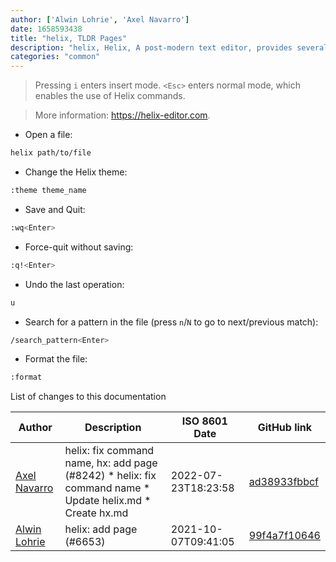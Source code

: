 ```yaml
---
author: ['Alwin Lohrie', 'Axel Navarro']
date: 1658593438
title: "helix, TLDR Pages"
description: "helix, Helix, A post-modern text editor, provides several modes for different kinds of text manipulation."
categories: "common"
---
```

> Pressing `i` enters insert mode. `<Esc>` enters normal mode, which enables the use of Helix commands.

> More information: <https://helix-editor.com>.

- Open a file:

```bash
helix path/to/file
```

- Change the Helix theme:

```bash
:theme theme_name
```

- Save and Quit:

```bash
:wq<Enter>
```

- Force-quit without saving:

```bash
:q!<Enter>
```

- Undo the last operation:

```bash
u
```

- Search for a pattern in the file (press `n`/`N` to go to next/previous match):

```bash
/search_pattern<Enter>
```

- Format the file:

```bash
:format
```
List of changes to this documentation


Author | Description | ISO 8601 Date | GitHub link
------|-----|-----|-----
[Axel Navarro](mailto:navarroaxel@gmail.com) | helix: fix command name, hx: add page (#8242) * helix: fix command name * Update helix.md * Create hx.md | 2022-07-23T18:23:58 | [ad38933fbbcf](https://github.com/tldr-pages/tldr/commit/ad38933fbbcf6d8f1b1fccdc2b936161e4902ce5)
[Alwin Lohrie](mailto:46248939+niwla23@users.noreply.github.com) | helix: add page (#6653) | 2021-10-07T09:41:05 | [99f4a7f10646](https://github.com/tldr-pages/tldr/commit/99f4a7f106463e80015e6a89a47568f7fa6a68d6)

